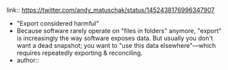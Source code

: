 link:: https://twitter.com/andy_matuschak/status/1452438176996347907

- "Export considered harmful"
- Because software rarely operate on "files in folders" anymore, "export" is increasingly the way software exposes data. But usually you don't want a dead snapshot; you want to "use this data elsewhere"—which requires repeatedly exporting & reconciling.
-
  author::